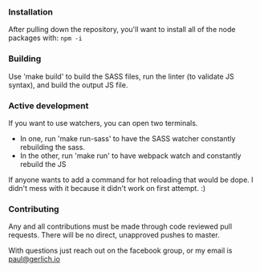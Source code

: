 ### Installation
After pulling down the repository, you'll want to install all of the node packages with:
`npm -i
`
### Building
Use 'make build' to build the SASS files, run the linter (to validate JS syntax), and build the output JS file.

### Active development
If you want to use watchers, you can open two terminals. 

- In one, run 'make run-sass' to have the SASS watcher constantly rebuilding the sass.
- In the other, run 'make run' to have webpack watch and constantly rebuild the JS

If anyone wants to add a command for hot reloading that would be dope. I didn't mess with it because it didn't work on first attempt. :)

### Contributing
Any and all contributions must be made through code reviewed pull requests. There will be no direct, unapproved pushes to master.

With questions just reach out on the facebook group, or my email is paul@gerlich.io

